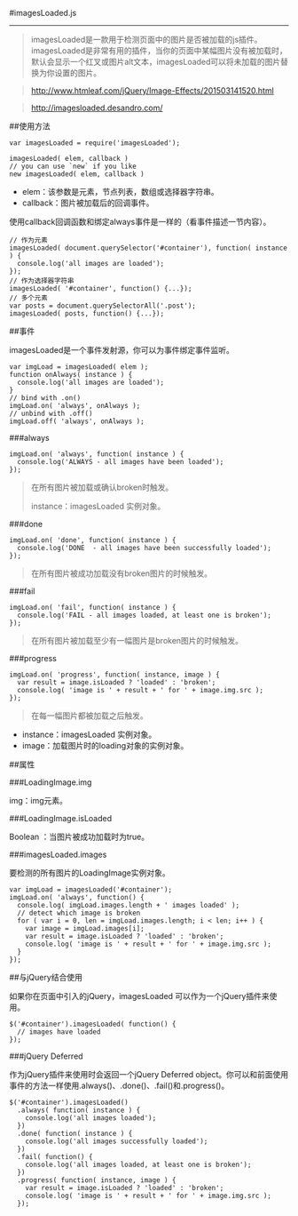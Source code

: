 #imagesLoaded.js

----------

> imagesLoaded是一款用于检测页面中的图片是否被加载的js插件。imagesLoaded是非常有用的插件，当你的页面中某幅图片没有被加载时，默认会显示一个红叉或图片alt文本，imagesLoaded可以将未加载的图片替换为你设置的图片。

> http://www.htmleaf.com/jQuery/Image-Effects/201503141520.html

> http://imagesloaded.desandro.com/


##使用方法
	
	var imagesLoaded = require('imagesLoaded');

	imagesLoaded( elem, callback )
	// you can use `new` if you like
	new imagesLoaded( elem, callback )   
	

- elem：该参数是元素，节点列表，数组或选择器字符串。
- callback：图片被加载后的回调事件。

使用callback回调函数和绑定always事件是一样的（看事件描述一节内容）。

	// 作为元素
	imagesLoaded( document.querySelector('#container'), function( instance ) {
	  console.log('all images are loaded');
	});
	// 作为选择器字符串
	imagesLoaded( '#container', function() {...});
	// 多个元素
	var posts = document.querySelectorAll('.post');
	imagesLoaded( posts, function() {...});  


##事件
	
imagesLoaded是一个事件发射源，你可以为事件绑定事件监听。

	var imgLoad = imagesLoaded( elem );
	function onAlways( instance ) {
	  console.log('all images are loaded');
	}
	// bind with .on()
	imgLoad.on( 'always', onAlways );
	// unbind with .off()
	imgLoad.off( 'always', onAlways );   


###always

	imgLoad.on( 'always', function( instance ) {
	  console.log('ALWAYS - all images have been loaded');
	});  

> 在所有图片被加载或确认broken时触发。
> 
> instance：imagesLoaded 实例对象。


###done

	imgLoad.on( 'done', function( instance ) {
	  console.log('DONE  - all images have been successfully loaded');
	});   

> 在所有图片被成功加载没有broken图片的时候触发。


###fail

	imgLoad.on( 'fail', function( instance ) {
	  console.log('FAIL - all images loaded, at least one is broken');
	});

> 在所有图片被加载至少有一幅图片是broken图片的时候触发。  

###progress

	imgLoad.on( 'progress', function( instance, image ) {
	  var result = image.isLoaded ? 'loaded' : 'broken';
	  console.log( 'image is ' + result + ' for ' + image.img.src );
	});  

>    在每一幅图片都被加载之后触发。
> 
-  instance：imagesLoaded 实例对象。
-  image：加载图片时的loading对象的实例对象。


##属性

###LoadingImage.img

img：img元素。

###LoadingImage.isLoaded

Boolean ：当图片被成功加载时为true。

###imagesLoaded.images

要检测的所有图片的LoadingImage实例对象。


	var imgLoad = imagesLoaded('#container');
	imgLoad.on( 'always', function() {
	  console.log( imgLoad.images.length + ' images loaded' );
	  // detect which image is broken
	  for ( var i = 0, len = imgLoad.images.length; i < len; i++ ) {
	    var image = imgLoad.images[i];
	    var result = image.isLoaded ? 'loaded' : 'broken';
	    console.log( 'image is ' + result + ' for ' + image.img.src );
	  }
	});      


##与jQuery结合使用

如果你在页面中引入的jQuery，imagesLoaded 可以作为一个jQuery插件来使用。

	$('#container').imagesLoaded( function() {
	  // images have loaded
	});    

###jQuery Deferred

作为jQuery插件来使用时会返回一个jQuery Deferred object。你可以和前面使用事件的方法一样使用.always()、.done()、.fail()和.progress()。

	$('#container').imagesLoaded()
	  .always( function( instance ) {
	    console.log('all images loaded');
	  })
	  .done( function( instance ) {
	    console.log('all images successfully loaded');
	  })
	  .fail( function() {
	    console.log('all images loaded, at least one is broken');
	  })
	  .progress( function( instance, image ) {
	    var result = image.isLoaded ? 'loaded' : 'broken';
	    console.log( 'image is ' + result + ' for ' + image.img.src );
	  });   